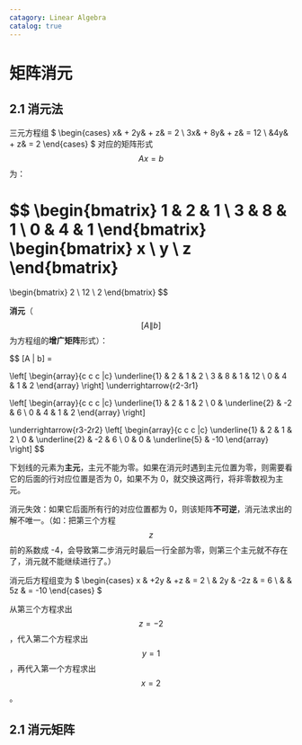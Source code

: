 ```yaml
---
catagory: Linear Algebra
catalog: true
---
```


# 矩阵消元
## 2.1 消元法

三元方程组 
$
\begin{cases}
  x& + 2y& + z& = 2 \\
  3x& + 8y& + z& = 12 \\
  &4y& + z& = 2
\end{cases}
$
对应的矩阵形式 $$Ax=b$$ 为：

$$
\begin{bmatrix}
  1 & 2 & 1 \\
  3 & 8 & 1 \\
  0 & 4 & 1
\end{bmatrix}
\begin{bmatrix}
  x \\
  y \\
  z
\end{bmatrix}
=
\begin{bmatrix}
  2 \\
  12 \\
  2
\end{bmatrix}
$$


**消元**（$$[A \| b]$$ 为方程组的**增广矩阵**形式）：

$$
[A | b] = 

\left[
  \begin{array}{c c c |c}
    \underline{1} & 2 & 1 & 2 \\
    3             & 8 & 1 & 12 \\
    0             & 4 & 1 & 2
  \end{array}
\right]
\underrightarrow{r2-3r1}

\left[
  \begin{array}{c c c |c}
    \underline{1} & 2             & 1  & 2 \\
    0             & \underline{2} & -2 & 6 \\
    0             & 4             & 1  & 2
  \end{array}
\right]

\underrightarrow{r3-2r2}
\left[
  \begin{array}{c c c |c}
    \underline{1} & 2             & 1             & 2 \\
    0             & \underline{2} & -2            & 6 \\
    0             & 0             & \underline{5} & -10
  \end{array}
\right]
$$

下划线的元素为**主元**，主元不能为零。如果在消元时遇到主元位置为零，则需要看它的后面的行对应位置是否为 0，如果不为 0，就交换这两行，将非零数视为主元。

消元失效：如果它后面所有行的对应位置都为 0，则该矩阵**不可逆**，消元法求出的解不唯一。（如：把第三个方程 $$z$$ 前的系数成 -4，会导致第二步消元时最后一行全部为零，则第三个主元就不存在了，消元就不能继续进行了。）

消元后方程组变为 
$
\begin{cases}
   x  & +2y & +z  & = 2 \\
      &  2y & -2z & = 6 \\
      &     &  5z & = -10
\end{cases}
$

从第三个方程求出 $$z=-2$$，代入第二个方程求出 $$y=1$$，再代入第一个方程求出 $$x=2$$。

## 2.1 消元矩阵

